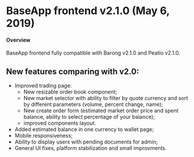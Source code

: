 # BaseApp frontend v2.1.0 (May 6, 2019)

#### Overview

BaseApp frontend fully compatible with Barong v2.1.0 and Peatio v2.1.0.

## New features comparing with v2.0:

- Improved trading page:
  - New resizable order book component;
  - New market selector with ability to filter by quote currency and sort by different parameters (volume, percent change, name);
  - New create order form (estimated market order price and spent balance, ability to select percentage of your balance);
  - improved components layout.
- Added estimated balance in one currency to wallet page;
- Mobile responsiveness;
- Ability to display users with pending documents for admin;
- General UI fixes, platform stabilization and small improvments.
